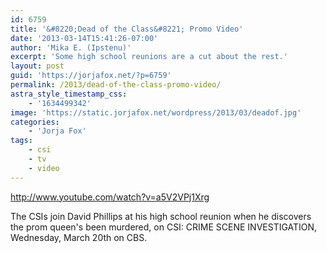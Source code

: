 ```yaml
---
id: 6759
title: '&#8220;Dead of the Class&#8221; Promo Video'
date: '2013-03-14T15:41:26-07:00'
author: 'Mika E. (Ipstenu)'
excerpt: 'Some high school reunions are a cut about the rest.'
layout: post
guid: 'https://jorjafox.net/?p=6759'
permalink: /2013/dead-of-the-class-promo-video/
astra_style_timestamp_css:
    - '1634499342'
image: 'https://static.jorjafox.net/wordpress/2013/03/deadof.jpg'
categories:
    - 'Jorja Fox'
tags:
    - csi
    - tv
    - video
---
```


http://www.youtube.com/watch?v=a5V2VPj1Xrg

The CSIs join David Phillips at his high school reunion when he discovers the prom queen's been murdered, on CSI: CRIME SCENE INVESTIGATION, Wednesday, March 20th on CBS.